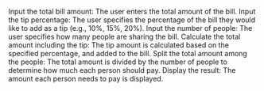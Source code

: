 Input the total bill amount: The user enters the total amount of the bill.
Input the tip percentage: The user specifies the percentage of the bill they would like to add as a tip (e.g., 10%, 15%, 20%).
Input the number of people: The user specifies how many people are sharing the bill.
Calculate the total amount including the tip: The tip amount is calculated based on the specified percentage, and added to the bill.
Split the total amount among the people: The total amount is divided by the number of people to determine how much each person should pay.
Display the result: The amount each person needs to pay is displayed.
